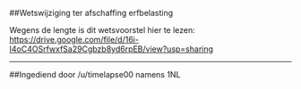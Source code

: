 ##Wetswijziging ter afschaffing erfbelasting 
 
Wegens de lengte is dit wetsvoorstel hier te lezen: https://drive.google.com/file/d/16i-I4oC4OSrfwxfSa29Cgbzb8yd6rpEB/view?usp=sharing

---

##Ingediend door /u/timelapse00 namens 1NL